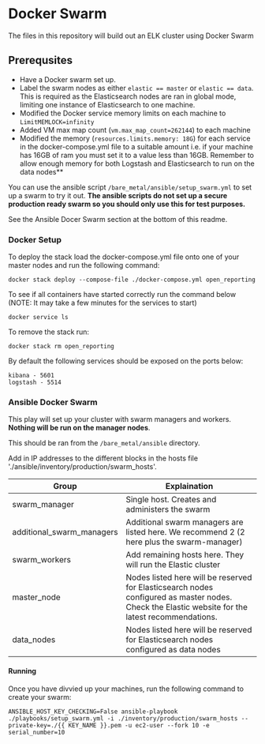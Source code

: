 # Docker Swarm
The files in this repository will build out an ELK cluster using Docker Swarm

## Prerequsites 

- Have a Docker swarm set up.
- Label the swarm nodes as either `elastic == master` or `elastic == data`. This is required as the Elasticsearch nodes are ran in global mode, limiting one instance of Elasticsearch to one machine.
- Modified the Docker service memory limits on each machine to `LimitMEMLOCK=infinity`
- Added VM max map count (`vm.max_map_count=262144`) to each machine
- Modified the memory (`resources.limits.memory: 18G`) for each service in the docker-compose.yml file to a suitable amount i.e. if your machine has 16GB of ram you must set it to a value less than 16GB. Remember to allow enough memory for both Logstash and Elasticsearch to run on the data nodes** 

You can use the ansible script `/bare_metal/ansible/setup_swarm.yml` to set up a swarm to try it out. **The ansible scripts do not set up a secure production ready swarm so you should only use this for test purposes.**

See the Ansible Docer Swarm section at the bottom of this readme.

### Docker Setup
To deploy the stack load the docker-compose.yml file onto one of your master nodes and run the following command:

    docker stack deploy --compose-file ./docker-compose.yml open_reporting
    
To see if all containers have started correctly run the command below (NOTE: It may take a few minutes for the services to start)

    docker service ls
    

To remove the stack run:

    docker stack rm open_reporting

By default the following services should be exposed on the ports below:

    kibana - 5601
    logstash - 5514

### Ansible Docker Swarm
This play will set up your cluster with swarm managers and workers. **Nothing will be run on the manager nodes**.

This should be ran from the `/bare_metal/ansible` directory.

Add in IP addresses to the different blocks in the hosts file './ansible/inventory/production/swarm_hosts'.

| Group                          | Explaination                                                                                                                                     |
| -------------------------------| ------------------------------------------------------------------------------------------------------------------------------------------------ |
| swarm_manager                  | Single host. Creates and administers the swarm                                                                                                   |
| additional_swarm_managers      | Additional swarm managers are listed here. We recommend 2 (2 here plus the swarm-manager)                                                        |
| swarm_workers                  | Add remaining hosts here. They will run the Elastic cluster                                                                                      |
| master_node                    | Nodes listed here will be reserved for Elasticsearch nodes configured as master nodes. Check the Elastic website for the latest recommendations. |
| data_nodes                     | Nodes listed here will be reserved for Elasticsearch nodes configured as data nodes                                                              |

#### Running
Once you have divvied up your machines, run the following command to create your swarm:

    ANSIBLE_HOST_KEY_CHECKING=False ansible-playbook ./playbooks/setup_swarm.yml -i ./inventory/production/swarm_hosts --private-key=./{{ KEY_NAME }}.pem -u ec2-user --fork 10 -e serial_number=10